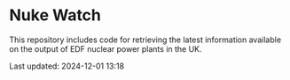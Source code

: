 # Nuke Watch

This repository includes code for retrieving the latest information available on the output of EDF nuclear power plants in the UK.

Last updated: 2024-12-01 13:18